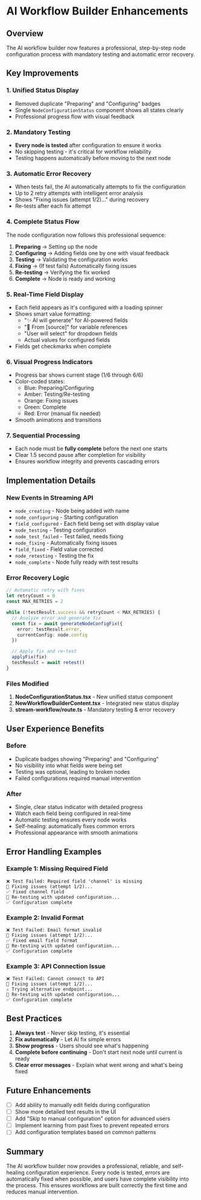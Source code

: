 # AI Workflow Builder Enhancements

## Overview
The AI workflow builder now features a professional, step-by-step node configuration process with mandatory testing and automatic error recovery.

## Key Improvements

### 1. **Unified Status Display**
- Removed duplicate "Preparing" and "Configuring" badges
- Single `NodeConfigurationStatus` component shows all states clearly
- Professional progress flow with visual feedback

### 2. **Mandatory Testing**
- **Every node is tested** after configuration to ensure it works
- No skipping testing - it's critical for workflow reliability
- Testing happens automatically before moving to the next node

### 3. **Automatic Error Recovery**
- When tests fail, the AI automatically attempts to fix the configuration
- Up to 2 retry attempts with intelligent error analysis
- Shows "Fixing issues (attempt 1/2)..." during recovery
- Re-tests after each fix attempt

### 4. **Complete Status Flow**
The node configuration now follows this professional sequence:

1. **Preparing** → Setting up the node
2. **Configuring** → Adding fields one by one with visual feedback
3. **Testing** → Validating the configuration works
4. **Fixing** → (If test fails) Automatically fixing issues
5. **Re-testing** → Verifying the fix worked
6. **Complete** → Node is ready and working

### 5. **Real-Time Field Display**
- Each field appears as it's configured with a loading spinner
- Shows smart value formatting:
  - "✨ AI will generate" for AI-powered fields
  - "📎 From [source]" for variable references
  - "User will select" for dropdown fields
  - Actual values for configured fields
- Fields get checkmarks when complete

### 6. **Visual Progress Indicators**
- Progress bar shows current stage (1/6 through 6/6)
- Color-coded states:
  - Blue: Preparing/Configuring
  - Amber: Testing/Re-testing
  - Orange: Fixing issues
  - Green: Complete
  - Red: Error (manual fix needed)
- Smooth animations and transitions

### 7. **Sequential Processing**
- Each node must be **fully complete** before the next one starts
- Clear 1.5 second pause after completion for visibility
- Ensures workflow integrity and prevents cascading errors

## Implementation Details

### New Events in Streaming API
- `node_creating` - Node being added with name
- `node_configuring` - Starting configuration
- `field_configured` - Each field being set with display value
- `node_testing` - Testing configuration
- `node_test_failed` - Test failed, needs fixing
- `node_fixing` - Automatically fixing issues
- `field_fixed` - Field value corrected
- `node_retesting` - Testing the fix
- `node_complete` - Node fully ready with test results

### Error Recovery Logic
```typescript
// Automatic retry with fixes
let retryCount = 0
const MAX_RETRIES = 2

while (!testResult.success && retryCount < MAX_RETRIES) {
  // Analyze error and generate fix
  const fix = await generateNodeConfigFix({
    error: testResult.error,
    currentConfig: node.config
  })

  // Apply fix and re-test
  applyFix(fix)
  testResult = await retest()
}
```

### Files Modified
1. **NodeConfigurationStatus.tsx** - New unified status component
2. **NewWorkflowBuilderContent.tsx** - Integrated new status display
3. **stream-workflow/route.ts** - Mandatory testing & error recovery

## User Experience Benefits

### Before
- Duplicate badges showing "Preparing" and "Configuring"
- No visibility into what fields were being set
- Testing was optional, leading to broken nodes
- Failed configurations required manual intervention

### After
- Single, clear status indicator with detailed progress
- Watch each field being configured in real-time
- Automatic testing ensures every node works
- Self-healing: automatically fixes common errors
- Professional appearance with smooth animations

## Error Handling Examples

### Example 1: Missing Required Field
```
❌ Test Failed: Required field 'channel' is missing
🔧 Fixing issues (attempt 1/2)...
✅ Fixed channel field
🧪 Re-testing with updated configuration...
✅ Configuration complete
```

### Example 2: Invalid Format
```
❌ Test Failed: Email format invalid
🔧 Fixing issues (attempt 1/2)...
✅ Fixed email field format
🧪 Re-testing with updated configuration...
✅ Configuration complete
```

### Example 3: API Connection Issue
```
❌ Test Failed: Cannot connect to API
🔧 Fixing issues (attempt 1/2)...
⚠️ Trying alternative endpoint...
🧪 Re-testing with updated configuration...
✅ Configuration complete
```

## Best Practices

1. **Always test** - Never skip testing, it's essential
2. **Fix automatically** - Let AI fix simple errors
3. **Show progress** - Users should see what's happening
4. **Complete before continuing** - Don't start next node until current is ready
5. **Clear error messages** - Explain what went wrong and what's being fixed

## Future Enhancements

- [ ] Add ability to manually edit fields during configuration
- [ ] Show more detailed test results in the UI
- [ ] Add "Skip to manual configuration" option for advanced users
- [ ] Implement learning from past fixes to prevent repeated errors
- [ ] Add configuration templates based on common patterns

## Summary
The AI workflow builder now provides a professional, reliable, and self-healing configuration experience. Every node is tested, errors are automatically fixed when possible, and users have complete visibility into the process. This ensures workflows are built correctly the first time and reduces manual intervention.